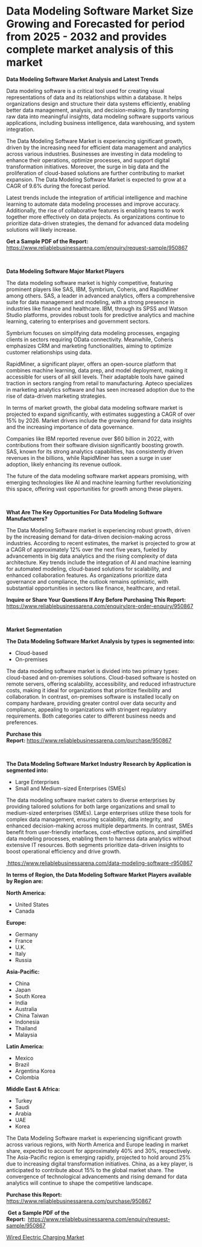 <p><h1>Data Modeling Software Market Size Growing and Forecasted for period from 2025 - 2032 and provides complete market analysis of this market</h1></p><p><strong>Data Modeling Software Market Analysis and Latest Trends</strong></p>
<p><p>Data modeling software is a critical tool used for creating visual representations of data and its relationships within a database. It helps organizations design and structure their data systems efficiently, enabling better data management, analysis, and decision-making. By transforming raw data into meaningful insights, data modeling software supports various applications, including business intelligence, data warehousing, and system integration.</p><p>The Data Modeling Software Market is experiencing significant growth, driven by the increasing need for efficient data management and analytics across various industries. Businesses are investing in data modeling to enhance their operations, optimize processes, and support digital transformation initiatives. Moreover, the surge in big data and the proliferation of cloud-based solutions are further contributing to market expansion. The Data Modeling Software Market is expected to grow at a CAGR of 9.6% during the forecast period. </p><p>Latest trends include the integration of artificial intelligence and machine learning to automate data modeling processes and improve accuracy. Additionally, the rise of collaborative features is enabling teams to work together more effectively on data projects. As organizations continue to prioritize data-driven strategies, the demand for advanced data modeling solutions will likely increase.</p></p>
<p><strong>Get a Sample PDF of the Report:&nbsp;</strong> <a href="https://www.reliablebusinessarena.com/enquiry/request-sample/950867?utm_campaign=3013&utm_medium=2&utm_source=Github&utm_content=ia&utm_term=06032025&utm_id=data-modeling-software">https://www.reliablebusinessarena.com/enquiry/request-sample/950867</a></p>
<p>&nbsp;</p>
<p><strong>Data Modeling Software Major Market Players</strong></p>
<p><p>The data modeling software market is highly competitive, featuring prominent players like SAS, IBM, Symbrium, Coheris, and RapidMiner among others. SAS, a leader in advanced analytics, offers a comprehensive suite for data management and modeling, with a strong presence in industries like finance and healthcare. IBM, through its SPSS and Watson Studio platforms, provides robust tools for predictive analytics and machine learning, catering to enterprises and government sectors.</p><p>Symbrium focuses on simplifying data modeling processes, engaging clients in sectors requiring OData connectivity. Meanwhile, Coheris emphasizes CRM and marketing functionalities, aiming to optimize customer relationships using data.</p><p>RapidMiner, a significant player, offers an open-source platform that combines machine learning, data prep, and model deployment, making it accessible for users of all skill levels. Their adaptable tools have gained traction in sectors ranging from retail to manufacturing. Apteco specializes in marketing analytics software and has seen increased adoption due to the rise of data-driven marketing strategies.</p><p>In terms of market growth, the global data modeling software market is projected to expand significantly, with estimates suggesting a CAGR of over 15% by 2026. Market drivers include the growing demand for data insights and the increasing importance of data governance.</p><p>Companies like IBM reported revenue over $60 billion in 2022, with contributions from their software division significantly boosting growth. SAS, known for its strong analytics capabilities, has consistently driven revenues in the billions, while RapidMiner has seen a surge in user adoption, likely enhancing its revenue outlook.</p><p>The future of the data modeling software market appears promising, with emerging technologies like AI and machine learning further revolutionizing this space, offering vast opportunities for growth among these players.</p></p>
<p>&nbsp;</p>
<p><strong>What Are The Key Opportunities For Data Modeling Software Manufacturers?</strong></p>
<p><p>The Data Modeling Software market is experiencing robust growth, driven by the increasing demand for data-driven decision-making across industries. According to recent estimates, the market is projected to grow at a CAGR of approximately 12% over the next five years, fueled by advancements in big data analytics and the rising complexity of data architecture. Key trends include the integration of AI and machine learning for automated modeling, cloud-based solutions for scalability, and enhanced collaboration features. As organizations prioritize data governance and compliance, the outlook remains optimistic, with substantial opportunities in sectors like finance, healthcare, and retail.</p></p>
<p><strong>Inquire or Share Your Questions If Any Before Purchasing This Report:</strong> <a href="https://www.reliablebusinessarena.com/enquiry/pre-order-enquiry/950867?utm_campaign=3013&utm_medium=2&utm_source=Github&utm_content=ia&utm_term=06032025&utm_id=data-modeling-software">https://www.reliablebusinessarena.com/enquiry/pre-order-enquiry/950867</a></p>
<p>&nbsp;</p>
<p><strong>Market Segmentation</strong></p>
<p><strong>The Data Modeling Software Market Analysis by types is segmented into:</strong></p>
<p><ul><li>Cloud-based</li><li>On-premises</li></ul></p>
<p><p>The data modeling software market is divided into two primary types: cloud-based and on-premises solutions. Cloud-based software is hosted on remote servers, offering scalability, accessibility, and reduced infrastructure costs, making it ideal for organizations that prioritize flexibility and collaboration. In contrast, on-premises software is installed locally on company hardware, providing greater control over data security and compliance, appealing to organizations with stringent regulatory requirements. Both categories cater to different business needs and preferences.</p></p>
<p><strong>Purchase this Report:&nbsp;</strong><a href="https://www.reliablebusinessarena.com/purchase/950867?utm_campaign=3013&utm_medium=2&utm_source=Github&utm_content=ia&utm_term=06032025&utm_id=data-modeling-software">https://www.reliablebusinessarena.com/purchase/950867</a></p>
<p>&nbsp;</p>
<p><strong>The Data Modeling Software Market Industry Research by Application is segmented into:</strong></p>
<p><ul><li>Large Enterprises</li><li>Small and Medium-sized Enterprises (SMEs)</li></ul></p>
<p><p>The data modeling software market caters to diverse enterprises by providing tailored solutions for both large organizations and small to medium-sized enterprises (SMEs). Large enterprises utilize these tools for complex data management, ensuring scalability, data integrity, and enhanced decision-making across multiple departments. In contrast, SMEs benefit from user-friendly interfaces, cost-effective options, and simplified data modeling processes, enabling them to harness data analytics without extensive IT resources. Both segments prioritize data-driven insights to boost operational efficiency and drive growth.</p></p>
<p><a href="https://www.reliablebusinessarena.com/data-modeling-software-r950867?utm_campaign=3013&utm_medium=2&utm_source=Github&utm_content=ia&utm_term=06032025&utm_id=data-modeling-software">&nbsp;https://www.reliablebusinessarena.com/data-modeling-software-r950867</a></p>
<p><strong>In terms of Region, the Data Modeling Software Market Players available by Region are:</strong></p>
<p>
    <p> <strong> North America: </strong>
        <ul>
            <li>United States</li>
            <li>Canada</li>
        </ul>
        </p> 
    <p> <strong> Europe: </strong>
        <ul>
            <li>Germany</li>
            <li>France</li>
            <li>U.K.</li>
            <li>Italy</li>
            <li>Russia</li>
        </ul>
        </p> 
    <p> <strong> Asia-Pacific: </strong>
        <ul>
            <li>China</li>
            <li>Japan</li>
            <li>South Korea</li>
            <li>India</li>
            <li>Australia</li>
            <li>China Taiwan</li>
            <li>Indonesia</li>
            <li>Thailand</li>
            <li>Malaysia</li>
        </ul>
        </p> 
    <p> <strong> Latin America: </strong>
        <ul>
            <li>Mexico</li>
            <li>Brazil</li>
            <li>Argentina Korea</li>
            <li>Colombia</li>
        </ul>
        </p> 
    <p> <strong> Middle East & Africa: </strong>
        <ul>
            <li>Turkey</li>
            <li>Saudi</li>
            <li>Arabia</li>
            <li>UAE</li>
            <li>Korea</li>
        </ul>
    </p>
    </p>
<p><p>The Data Modeling Software market is experiencing significant growth across various regions, with North America and Europe leading in market share, expected to account for approximately 40% and 30%, respectively. The Asia-Pacific region is emerging rapidly, projected to hold around 25% due to increasing digital transformation initiatives. China, as a key player, is anticipated to contribute about 15% to the global market share. The convergence of technological advancements and rising demand for data analytics will continue to shape the competitive landscape.</p></p>
<p><strong>Purchase this Report: </strong><a href="https://www.reliablebusinessarena.com/purchase/950867?utm_campaign=3013&utm_medium=2&utm_source=Github&utm_content=ia&utm_term=06032025&utm_id=data-modeling-software">https://www.reliablebusinessarena.com/purchase/950867</a></p>
<p>&nbsp;<strong>Get a Sample PDF of the Report:&nbsp;&nbsp;</strong><a href="https://www.reliablebusinessarena.com/enquiry/request-sample/950867?utm_campaign=3013&utm_medium=2&utm_source=Github&utm_content=ia&utm_term=06032025&utm_id=data-modeling-software">https://www.reliablebusinessarena.com/enquiry/request-sample/950867</a></p>
<p><strong></strong></p>
<p><p><a href="https://github.com/vitrilaoire/Market-Research-Report-List-1/blob/main/wired-electric-charging-market.md?utm_campaign=3013&utm_medium=2&utm_source=Github&utm_content=ia&utm_term=06032025&utm_id=data-modeling-software">Wired Electric Charging Market</a></p></p>